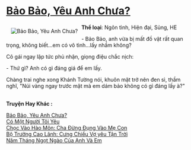 <a href="https://utruyen.com/truyen/bao-bao-yeu-anh-chua/18961/" title="Bảo Bảo, Yêu Anh Chưa?"><h1>Bảo Bảo, Yêu Anh Chưa?</h1></a><div style="display:table"><img align="right" style="float: left; padding: 10px;" src="https://utruyen.com/images/story/200x260/bao-bao-yeu-anh-chua.jpg" alt="Bảo Bảo, Yêu Anh Chưa?"><b>Thể loại</b>: Ngôn tình, Hiện đại, Sủng, HE<p></p>- Bảo Bảo, anh vừa bị mất đồ vật rất quan trọng, không biết...em có vô tình...lấy nhầm không?<p></p>Cô gái ngay lập tức phủ nhận, giọng điệu chắc nịch:<p></p>- Thứ gì? Anh có gì đáng giá để em lấy.<p></p>Chàng trai nghe xong Khánh Tường nói, khuôn mặt trở nên đen sì, thầm nghĩ, "Núi vàng ngay trước mặt mà em dám bảo không có gì đáng lấy à?"</div><p><br><b>Truyện Hay Khác :</b></p><a href="https://utruyen.com/truyen/bao-bao-yeu-anh-chua/18961/" alt="Bảo Bảo, Yêu Anh Chưa?">Bảo Bảo, Yêu Anh Chưa?</a><br/><a href="https://utruyen.com/truyen/co-mot-nguoi-toi-yeu/19575/" alt="Có Một Người Tôi Yêu">Có Một Người Tôi Yêu</a><br/><a href="https://github.com/quanluxury/ngontinh_top100/tree/master/17324" alt="Chọc Vào Hào Môn: Cha Đừng Đụng Vào Mẹ Con">Chọc Vào Hào Môn: Cha Đừng Đụng Vào Mẹ Con</a><br/><a href="https://github.com/quanluxury/ngontinh_top100/tree/master/19070" alt="Bộ Trưởng Cao Lãnh: Cưng Chiều Vợ yêu Tận Trời">Bộ Trưởng Cao Lãnh: Cưng Chiều Vợ yêu Tận Trời</a><br/><a href="https://www.google.ca/url?q=https%3A%2F%2Futruyen.com%2Ftruyen%2Fnam-thang-ngot-ngao-cua-anh-va-em%2F19008%2F" alt="Năm Tháng Ngọt Ngào Của Anh Và Em">Năm Tháng Ngọt Ngào Của Anh Và Em</a><br/>